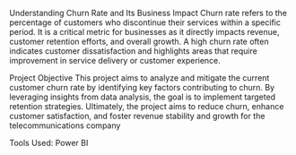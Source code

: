 Understanding Churn Rate and Its Business Impact
Churn rate refers to the percentage of customers who discontinue their services within a specific period. It is a critical metric for businesses as it directly impacts revenue, customer retention efforts, and overall growth. A high churn rate often indicates customer dissatisfaction and highlights areas that require improvement in service delivery or customer experience.

Project Objective
This project aims to analyze and mitigate the current customer churn rate by identifying key factors contributing to churn. By leveraging insights from data analysis, the goal is to implement targeted retention strategies. Ultimately, the project aims to reduce churn, enhance customer satisfaction, and foster revenue stability and growth for the telecommunications company

Tools Used: Power BI
